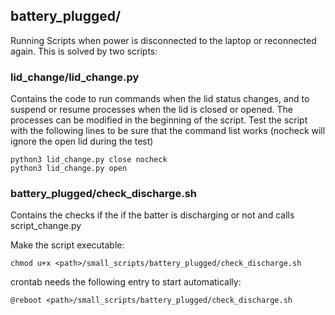 ## battery_plugged/
Running Scripts when power is disconnected to the laptop or reconnected again.
This is solved by two scripts:

### lid_change/lid_change.py
Contains the code to run commands when the lid status changes, and to suspend or resume processes when the lid is closed or opened. The processes can be modified in the beginning of the script. Test the script with the following lines to be sure that the command list works (nocheck will ignore the open lid during the test)
```
python3 lid_change.py close nocheck
python3 lid_change.py open
```

### battery_plugged/check_discharge.sh
Contains the checks if the if the batter is discharging or not and calls script_change.py

Make the script executable:
```
chmod u+x <path>/small_scripts/battery_plugged/check_discharge.sh
```

crontab needs the following entry to start automatically:
```
@reboot <path>/small_scripts/battery_plugged/check_discharge.sh
```

